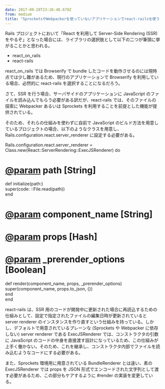 ```yaml
---
date: 2017-09-28T23:26:48.679Z
from: medium
title: "SprocketsやWebpackerを使っていないアプリケーションでreact-railsを使う"
---
```


Rails プロジェクトにおいて「React を利用して Server-Side Rendering (SSR) をやるぞ」となった場合には、ライブラリの選択肢として以下の二つが筆頭に挙がることかと思われる。

*   react\_on\_rails
*   react-rails

react\_on\_rails では Browserify で bundle したコードを動作させるのには現時点では少し難があるため、現行のアプリケーションで Browserify を利用している場合、必然的に react-rails を選択することになるだろう。

さて、SSR を行う場合、サーバサイドのアプリケーションに JavaScript のファイルを読み込んでもらう必要がある訳だが、react-rails では、そのファイルの探索に Webpacker あるいは Sprockets を利用することを前提とした機能が提供されている。

そのため、それらの仕組みを使わずに自前で JavaScript のビルド方法を用意しているプロジェクトの場合、以下のようなクラスを用意し、Rails.configuration.react.server\_renderer に設定する必要がある。

Rails.configuration.react.server\_renderer = Class.new(React::ServerRendering::ExecJSRenderer) do  
  # [@param](http://twitter.com/param "Twitter profile for @param") path \[String\]  
  def initialize(path:)  
    super(code: ::File.read(path))  
  end

  # [@param](http://twitter.com/param "Twitter profile for @param") component\_name \[String\]  
  # [@param](http://twitter.com/param "Twitter profile for @param") props \[Hash\]  
  # [@param](http://twitter.com/param "Twitter profile for @param") \_prerender\_options \[Boolean\]  
  def render(component\_name, props, \_prerender\_options)  
    super(component\_name, props.to\_json, {})  
  end  
end

react-rails は、SSR 用のコードが開発中に更新された場合に再読込するための仕組みとして、設定で指定されたファイルの編集日時が更新されていると server renderer のインスタンスを作り直すという仕組みを持っている。しかし、デフォルトで用意されているプレーンな (Sprockets や Webpacker に依存しない) server renderer である ExecJSRenderer では、コンストラクタの引数に JavaScript のコードの中身を直接渡す設計になっているため、この仕組みが上手く働かない。そのため、これを継承し、コンストラクタ内部でファイルを読み込むようなコードにする必要がある。

また、Sprockets 環境用に用意されている BundleRenderer とは違い、素の ExecJSRenderer では props を JSON 形式でエンコードされた文字列として渡す必要があるため、この部分もケアするように #render の実装を変更している。
